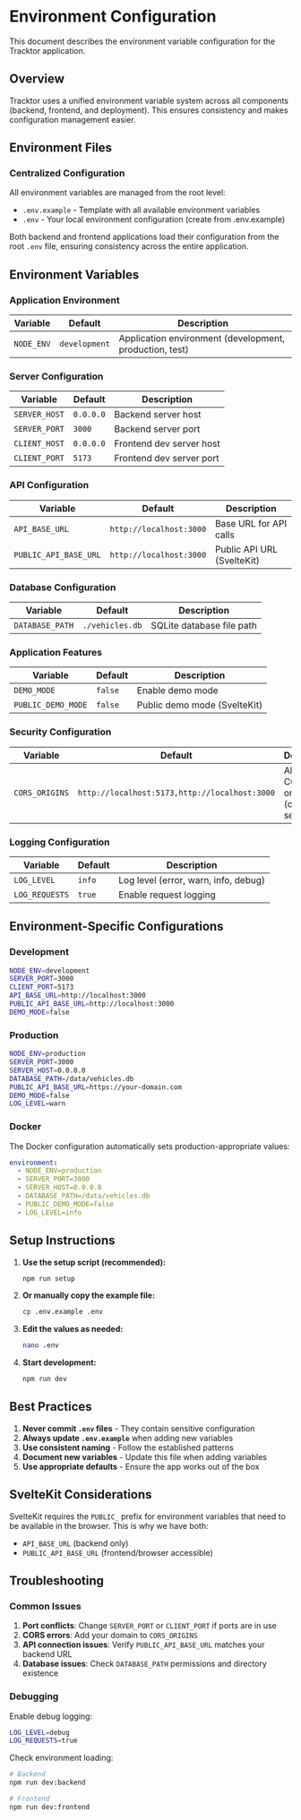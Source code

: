 # Environment Configuration

This document describes the environment variable configuration for the Tracktor application.

## Overview

Tracktor uses a unified environment variable system across all components (backend, frontend, and deployment). This ensures consistency and makes configuration management easier.

## Environment Files

### Centralized Configuration

All environment variables are managed from the root level:

- `.env.example` - Template with all available environment variables
- `.env` - Your local environment configuration (create from .env.example)

Both backend and frontend applications load their configuration from the root `.env` file, ensuring consistency across the entire application.

## Environment Variables

### Application Environment

| Variable   | Default       | Description                                             |
| ---------- | ------------- | ------------------------------------------------------- |
| `NODE_ENV` | `development` | Application environment (development, production, test) |

### Server Configuration

| Variable      | Default   | Description              |
| ------------- | --------- | ------------------------ |
| `SERVER_HOST` | `0.0.0.0` | Backend server host      |
| `SERVER_PORT` | `3000`    | Backend server port      |
| `CLIENT_HOST` | `0.0.0.0` | Frontend dev server host |
| `CLIENT_PORT` | `5173`    | Frontend dev server port |

### API Configuration

| Variable              | Default                 | Description                |
| --------------------- | ----------------------- | -------------------------- |
| `API_BASE_URL`        | `http://localhost:3000` | Base URL for API calls     |
| `PUBLIC_API_BASE_URL` | `http://localhost:3000` | Public API URL (SvelteKit) |

### Database Configuration

| Variable        | Default         | Description               |
| --------------- | --------------- | ------------------------- |
| `DATABASE_PATH` | `./vehicles.db` | SQLite database file path |

### Application Features

| Variable           | Default | Description                  |
| ------------------ | ------- | ---------------------------- |
| `DEMO_MODE`        | `false` | Enable demo mode             |
| `PUBLIC_DEMO_MODE` | `false` | Public demo mode (SvelteKit) |

### Security Configuration

| Variable       | Default                                       | Description                            |
| -------------- | --------------------------------------------- | -------------------------------------- |
| `CORS_ORIGINS` | `http://localhost:5173,http://localhost:3000` | Allowed CORS origins (comma-separated) |

### Logging Configuration

| Variable       | Default | Description                          |
| -------------- | ------- | ------------------------------------ |
| `LOG_LEVEL`    | `info`  | Log level (error, warn, info, debug) |
| `LOG_REQUESTS` | `true`  | Enable request logging               |

## Environment-Specific Configurations

### Development

```bash
NODE_ENV=development
SERVER_PORT=3000
CLIENT_PORT=5173
API_BASE_URL=http://localhost:3000
PUBLIC_API_BASE_URL=http://localhost:3000
DEMO_MODE=false
```

### Production

```bash
NODE_ENV=production
SERVER_PORT=3000
SERVER_HOST=0.0.0.0
DATABASE_PATH=/data/vehicles.db
PUBLIC_API_BASE_URL=https://your-domain.com
DEMO_MODE=false
LOG_LEVEL=warn
```

### Docker

The Docker configuration automatically sets production-appropriate values:

```yaml
environment:
  - NODE_ENV=production
  - SERVER_PORT=3000
  - SERVER_HOST=0.0.0.0
  - DATABASE_PATH=/data/vehicles.db
  - PUBLIC_DEMO_MODE=false
  - LOG_LEVEL=info
```

## Setup Instructions

1. **Use the setup script (recommended):**

   ```bash
   npm run setup
   ```

2. **Or manually copy the example file:**

   ```bash
   cp .env.example .env
   ```

3. **Edit the values as needed:**

   ```bash
   nano .env
   ```

4. **Start development:**
   ```bash
   npm run dev
   ```

## Best Practices

1. **Never commit `.env` files** - They contain sensitive configuration
2. **Always update `.env.example`** when adding new variables
3. **Use consistent naming** - Follow the established patterns
4. **Document new variables** - Update this file when adding variables
5. **Use appropriate defaults** - Ensure the app works out of the box

## SvelteKit Considerations

SvelteKit requires the `PUBLIC_` prefix for environment variables that need to be available in the browser. This is why we have both:

- `API_BASE_URL` (backend only)
- `PUBLIC_API_BASE_URL` (frontend/browser accessible)

## Troubleshooting

### Common Issues

1. **Port conflicts**: Change `SERVER_PORT` or `CLIENT_PORT` if ports are in use
2. **CORS errors**: Add your domain to `CORS_ORIGINS`
3. **API connection issues**: Verify `PUBLIC_API_BASE_URL` matches your backend URL
4. **Database issues**: Check `DATABASE_PATH` permissions and directory existence

### Debugging

Enable debug logging:

```bash
LOG_LEVEL=debug
LOG_REQUESTS=true
```

Check environment loading:

```bash
# Backend
npm run dev:backend

# Frontend
npm run dev:frontend
```
